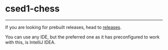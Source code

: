 # csed1-chess
---
If you are looking for prebuilt releases, head to [releases](https://github.com/mans-edu/csed1-chess/releases/tag/1.0).

You can use any IDE, but the preferred one as it has preconfigured to work with this, is IntelliJ IDEA.
